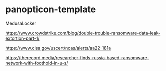 # panopticon-template

MedusaLocker

https://www.crowdstrike.com/blog/double-trouble-ransomware-data-leak-extortion-part-1/

https://www.cisa.gov/uscert/ncas/alerts/aa22-181a

https://therecord.media/researcher-finds-russia-based-ransomware-network-with-foothold-in-u-s/
